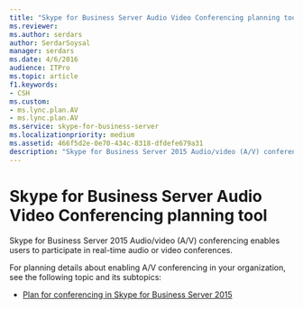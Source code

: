 ```yaml
---
title: "Skype for Business Server Audio Video Conferencing planning tool"
ms.reviewer: 
ms.author: serdars
author: SerdarSoysal
manager: serdars
ms.date: 4/6/2016
audience: ITPro
ms.topic: article
f1.keywords:
- CSH
ms.custom:
- ms.lync.plan.AV
- ms.lync.plan.AV
ms.service: skype-for-business-server
ms.localizationpriority: medium
ms.assetid: 466f5d2e-0e70-434c-8318-dfdefe679a31
description: "Skype for Business Server 2015 Audio/video (A/V) conferencing enables users to participate in real-time audio or video conferences."
---
```


# Skype for Business Server Audio Video Conferencing planning tool
 
Skype for Business Server 2015 Audio/video (A/V) conferencing enables users to participate in real-time audio or video conferences.
  
For planning details about enabling A/V conferencing in your organization, see the following topic and its subtopics: 
  
- [Plan for conferencing in Skype for Business Server 2015](../../plan-your-deployment/conferencing/conferencing.md)
    


